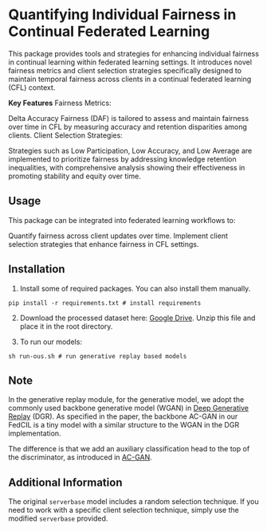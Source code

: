 # Quantifying Individual Fairness in Continual Federated Learning

This package provides tools and strategies for enhancing individual fairness in continual learning within federated learning settings. It introduces novel fairness metrics and client selection strategies specifically designed to maintain temporal fairness across clients in a continual federated learning (CFL) context.

**Key Features**
Fairness Metrics:

Delta Accuracy Fairness (DAF) is tailored to assess and maintain fairness over time in CFL by measuring accuracy and retention disparities among clients.
Client Selection Strategies:

Strategies such as Low Participation, Low Accuracy, and Low Average are implemented to prioritize fairness by addressing knowledge retention inequalities, with comprehensive analysis showing their effectiveness in promoting stability and equity over time.

## Usage

This package can be integrated into federated learning workflows to:

Quantify fairness across client updates over time.
Implement client selection strategies that enhance fairness in CFL settings.

## Installation

1. Install some of required packages. You can also install them manually.

```
pip install -r requirements.txt # install requirements
```

2. Download the processed dataset here: [Google Drive](https://drive.google.com/file/d/1F7li0NbFWbdaMsqpGUGevEYbT8TAsAx3/view?usp=share_link).
   Unzip this file and place it in the root directory.

3. To run our models:

```
sh run-ous.sh # run generative replay based models
```


## Note

In the generative replay module, for the generative model, we adopt the commonly used backbone generative model (WGAN) in [Deep Generative Replay](https://github.com/kuc2477/pytorch-deep-generative-replay) (DGR). As specified in the paper, the backbone AC-GAN in our FedCIL is a tiny model with a similar structure to the WGAN in the DGR implementation.

The difference is that we add an auxiliary classification head to the top of the discriminator, as introduced in [AC-GAN](https://arxiv.org/pdf/1610.09585.pdf).

## Additional Information

The original `serverbase` model includes a random selection technique. If you need to work with a specific client selection technique, simply use the modified `serverbase` provided.
